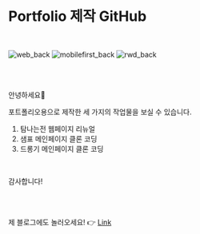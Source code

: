 # Portfolio 제작 GitHub

<br />

![web_back](https://user-images.githubusercontent.com/76397046/129842247-4f9eb409-9716-4a6b-864f-bccf2b7c89a6.png)
![mobilefirst_back](https://user-images.githubusercontent.com/76397046/129842301-aceacf1e-bf5c-4212-b0f1-b0d08e09878a.png)
![rwd_back](https://user-images.githubusercontent.com/76397046/129842292-25a75149-0044-4331-9b38-5d54cc7896f2.png)


<br />
<br />

안녕하세요🙌

포트폴리오용으로 제작한 세 가지의 작업물을 보실 수 있습니다.

1. 탐나는전 웹페이지 리뉴얼
2. 샘표 메인페이지 클론 코딩
3. 드롱기 메인페이지 클론 코딩

<br />

감사합니다!

<br />
<br />

제 블로그에도 놀러오세요! 👉 [Link](https://kenna-hwa.github.io/)





